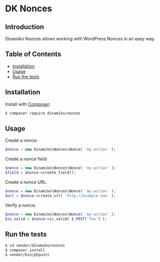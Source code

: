 # DK Nonces

## Introduction

Dinamiko Nonces allows working with WordPress Nonces in an easy way.

## Table of Contents

* [Installation](#installation)
* [Usage](#usage)
* [Run the tests](#run-the-tests)

## Installation

Install with [Composer](https://getcomposer.org):

```sh
$ composer require dinamiko/nonces
```

## Usage

Create a nonce:

```php
$nonce = new Dinamiko\Nonces\Nonce( 'my-action' );
```

Create a nonce field:

```php
$nonce = new Dinamiko\Nonces\Nonce( 'my-action' );
$field = $nonce->create_field();
```

Create a nonce URL:

```php
$nonce = new Dinamiko\Nonces\Nonce( 'my-action' );
$url = $nonce->create_url( 'http://example.com' );
```

Verify a nonce:

```php
$nonce = new Dinamiko\Nonces\Nonce( 'my-action' );
$is_valid = $nonce->is_valid( $_POST['foo'] );
```

## Run the tests

```sh
$ cd vendor/dinamiko/nonces
$ composer install
$ vendor/bin/phpunit
```

